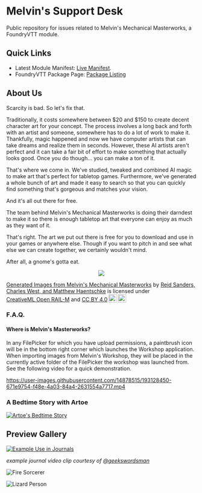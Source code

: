 # Melvin's Support Desk
Public repository for issues related to Melvin's Mechanical Masterworks, a FoundryVTT module.

## Quick Links
* Latest Module Manifest: [Live Manifest](https://storage.googleapis.com/download/storage/v1/b/dist-mels-masterworks/o/module.json?alt=media).
* FoundryVTT Package Page: [Package Listing](https://foundryvtt.com/packages/mels-masterworks)

## About Us
Scarcity is bad.  So let's fix that.

Traditionally, it costs somewhere between $20 and $150 to create decent character art for your concept. The process involves a long back and forth with an artist and someone, somewhere has to do a lot of work to make it. Thankfully, magic happened and now we have computer artists that can take dreams and realize them in seconds. However, these AI artists aren't perfect and it can take a fair bit of effort to make something that actually looks good. Once you do though... you can make a ton of it.

That's where we come in. We've studied, tweaked and combined AI magic to make art that's perfect for tabletop games. Furthermore, we've generated a whole bunch of art and made it easy to search so that you can quickly find something that's gorgeous and matches your vision.

And it's all out there for free.

The team behind Melvin's Mechanical Masterworks is doing their darndest to make it so there is enough tabletop art that everyone can enjoy as much as they want of it.

That's right. The art we put out there is free for you to download and use in your games or anywhere else. Though if you want to pitch in and see what else we can create together, we certainly wouldn't mind.

After all, a gnome's gotta eat.

<p align="center"><a href="https://www.patreon.com/melvinsmechanicalmasterworks"><img src="https://user-images.githubusercontent.com/14878515/187728131-81405c0d-eb0a-41ab-995c-0443b7cf1472.png"></a></p>


<p xmlns:cc="http://creativecommons.org/ns#" xmlns:dct="http://purl.org/dc/terms/"><a property="dct:title" rel="cc:attributionURL" href="https://github.com/trioderegion/melvins-support-desk">Generated Images from Melvin's Mechanical Masterworks</a> by <a rel="cc:attributionURL dct:creator" property="cc:attributionName" href="https://www.patreon.com/melvinsmechanicalmasterworks"> Reid Sanders, Charles West, and Matthew Haentschke</a> is licensed under <a href="https://huggingface.co/spaces/CompVis/stable-diffusion-license/raw/main/license.txt" target="_blank" rel="license noopener noreferrer" style="display:inline-block;">CreativeML Open RAIL-M</a> and <a href="http://creativecommons.org/licenses/by/4.0/?ref=chooser-v1" target="_blank" rel="license noopener noreferrer" style="display:inline-block;">CC BY 4.0<img style="height:22px!important;margin-left:3px;vertical-align:text-bottom;" src="https://mirrors.creativecommons.org/presskit/icons/cc.svg?ref=chooser-v1"><img style="height:22px!important;margin-left:3px;vertical-align:text-bottom;" src="https://mirrors.creativecommons.org/presskit/icons/by.svg?ref=chooser-v1"></a></p>


### F.A.Q.

#### Where is Melvin's Masterworks?

In any FilePicker for which you have upload permissions, a paintbrush icon will be in the bottom right corner which launches the Workshop application. When importing images from Melvin's Workshop, they will be placed in the currently active folder of the FilePicker the workshop was launched from. See the following video for a quick demonstration.

https://user-images.githubusercontent.com/14878515/193128450-671e9754-f48e-4a03-84a4-2631554a7717.mp4


### A Bedtime Story with Artoe
[![Artoe's Bedtime Story](https://user-images.githubusercontent.com/14878515/188356886-f3f52457-4b4e-4b2d-ae27-7ca3de83c48f.png)](https://www.youtube.com/watch?v=JJwTDIyYo8I)

## Preview Gallery

[![Example Use in Journals](https://img.youtube.com/vi/8GqDpScGyJ0/0.jpg)](https://www.youtube.com/watch?v=8GqDpScGyJ0)

_example journal video clip courtesy of [@geekswordsman](https://github.com/geekswordsman)_

![Fire Sorcerer](https://user-images.githubusercontent.com/14878515/188355769-0f751f44-704d-4a89-96aa-ad431b22c59d.png)

![Lizard Person](https://user-images.githubusercontent.com/14878515/188355859-2239b632-588f-4e24-9509-80502612f494.png)


